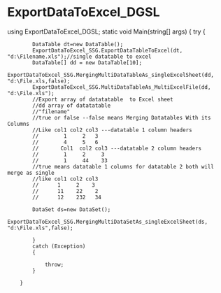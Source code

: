 # ExportDataToExcel_DGSL
using ExportDataToExcel_DGSL;
 static void Main(string[] args)
        {
            try
            {
            
            DataTable dt=new DataTable();          
            ExportDataToExcel_SSG.ExportDataTableToExcel(dt, "d:\Filename.xls");//single datatable to excel
            DataTable[] dd = new DataTable[10];
            ExportDataToExcel_SSG.MergingMultiDataTableAs_singleExcelSheet(dd, "d:\File.xls,false);
            ExportDataToExcel_SSG.MultiDataTableAs_MultiExcelFile(dd, "d:\File.xls");
            //Export array of datatatable  to Excel sheet
            //dd array of datatatable
            //"filename"
            //true or false --false means Merging Datatables With its Columns
            //Like col1 col2 col3 ---datatable 1 column headers
            //        1     2   3
            //        4     5   6
            //       Col1  col2 col3 ---datatable 2 column headers
            //        1     2     3
            //        1     44    33
            //true means datatable 1 columns for datatable 2 both will merge as single
            //like col1 col2 col3
            //      1     2    3
            //      11    22    2
            //      12    232   34
            
            DataSet ds=new DataSet();
           ExportDataToExcel_SSG.MergingMultiDataSetAs_singleExcelSheet(ds, "d:\File.xls",false);
           
            }
            catch (Exception)
            {

                throw;
            }
            
        }
